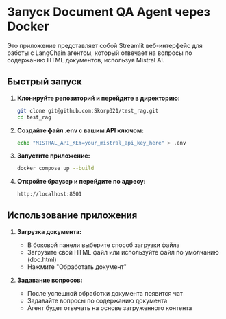 # Запуск Document QA Agent через Docker

Это приложение представляет собой Streamlit веб-интерфейс для работы с LangChain агентом, который отвечает на вопросы по содержанию HTML документов, используя Mistral AI.

## Быстрый запуск

1. **Клонируйте репозиторий и перейдите в директорию:**
   ```bash
   git clone git@github.com:Skorp321/test_rag.git
   cd test_rag
   ```

2. **Создайте файл .env с вашим API ключом:**
   ```bash
   echo "MISTRAL_API_KEY=your_mistral_api_key_here" > .env
   ```

3. **Запустите приложение:**
   ```bash
   docker compose up --build
   ```

4. **Откройте браузер и перейдите по адресу:**
   ```
   http://localhost:8501
   ```

## Использование приложения

1. **Загрузка документа:**
   - В боковой панели выберите способ загрузки файла
   - Загрузите свой HTML файл или используйте файл по умолчанию (doc.html)
   - Нажмите "Обработать документ"

2. **Задавание вопросов:**
   - После успешной обработки документа появится чат
   - Задавайте вопросы по содержанию документа
   - Агент будет отвечать на основе загруженного контента